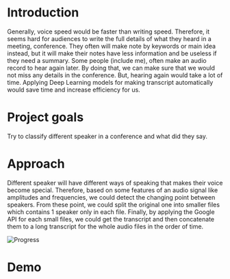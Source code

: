 # Introduction
Generally, voice speed would be faster than writing speed. Therefore, it seems hard for audiences to write the full details of what they heard in a meeting, conference. They often will make note by keywords or main idea instead, but it will make their notes have less information and be useless if they need a summary. Some people (include me), often make an audio record to hear again later. By doing that, we can make sure that we would not miss any details in the conference. But, hearing again would take a lot of time. Applying Deep Learning models for making transcript automatically would save time and increase efficiency for us.

# Project goals
Try to classify different speaker in a conference and what did they say.

# Approach
Different speaker will have different ways of speaking that makes their voice become special. Therefore, based on some features of an audio signal like amplitudes and frequencies, we could detect the changing point between speakers. From these point, we could split the original one into smaller files which contains 1 speaker only in each file. Finally, by applying the Google API for each small files, we could get the transcript and then concatenate them to a long transcript for the whole audio files in the order of time.

![Progress](https://user-images.githubusercontent.com/41542622/91522251-04645480-e924-11ea-8e9c-bbc9799865e1.png)

# Demo

